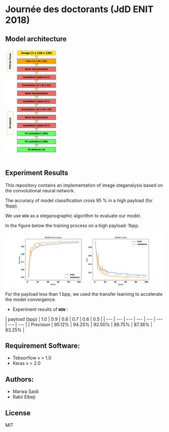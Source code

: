 # Journée des doctorants (JdD ENIT 2018)

## Model architecture
![alt text](images/model.png "Proposed model")

## Experiment Results

This repository contains an implementation of image steganalysis based on the convolutional neural network.

The accuracy of model classification cross 95 % in a high payload (for 1bpp).

We use `WOW` as a steganographic algorithm to evaluate our model. 

In the figure below the training process on a high payload: 1bpp.

![alt text](images/model_learning.png 'Training process (1.0bpp)')

For the payload less than 1 bpp, we used the transfer learning to accelerate the model convergence.

- Experiment results of **`WOW`** :

| payload (bpp) | 1.0 | 0.9 | 0.8 | 0.7 | 0.6 | 0.5 |
| --- | --- | --- | --- | --- | --- | --- | --- |
| Precision  | 95.12% | 94.25% | 92.50% | 89.75% | 87.36% | 83.25% |

## Requirement Software:

- Tebsorflow v > 1.0
- Keras v > 2.0

## Authors:

 - Marwa Saidi
 - Rabii Elbeji

License
----

MIT
